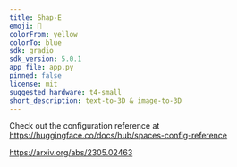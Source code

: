 ```yaml
---
title: Shap-E
emoji: 🧢
colorFrom: yellow
colorTo: blue
sdk: gradio
sdk_version: 5.0.1
app_file: app.py
pinned: false
license: mit
suggested_hardware: t4-small
short_description: text-to-3D & image-to-3D
---
```


Check out the configuration reference at https://huggingface.co/docs/hub/spaces-config-reference

https://arxiv.org/abs/2305.02463

